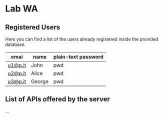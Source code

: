 # Lab WA

## Registered Users

Here you can find a list of the users already registered inside the provided database.

| emai       |   name | plain-text password |
|------------|--------|---------------------|
| u1@p.it    | John   | pwd                 |
| u2@p.it    | Alice  | pwd                 |
| u3@p.it    | George | pwd                 |

## List of APIs offered by the server

...
